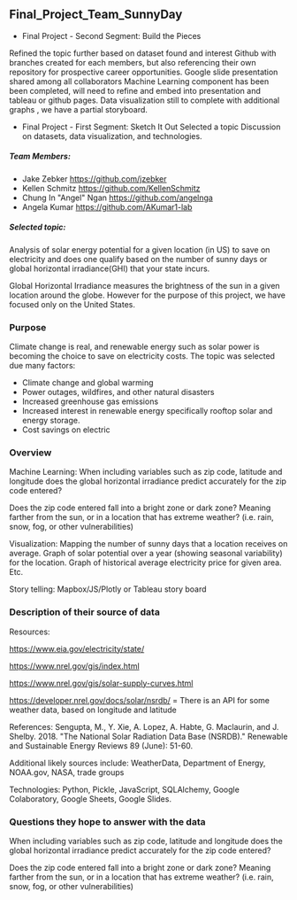 

## Final_Project_Team_SunnyDay

* Final Project - Second Segment: Build the Pieces

Refined the topic further based on dataset found and interest
Github with branches created for each members, but also referencing their own repository for prospective career opportunities.
Google slide presentation shared among all collaborators
Machine Learning component has been been completed, will need to refine and embed into presentation and tableau or github pages.
Data visualization still to complete with additional graphs , we have a partial storyboard.

* Final Project - First Segment: Sketch It Out 
Selected a topic
Discussion on datasets, data visualization, and technologies.

##### Team Members: 
* Jake Zebker https://github.com/jzebker
* Kellen Schmitz https://github.com/KellenSchmitz
* Chung In "Angel" Ngan https://github.com/angelnga
* Angela Kumar https://github.com/AKumar1-lab

##### Selected topic: 

Analysis of solar energy potential for a given location (in US) to save on electricity and does one qualify based on the number of sunny days or global horizontal irradiance(GHI) that your state incurs.  

Global Horizontal Irradiance measures the brightness of the sun in a given location around the globe.  However for the purpose of this project, we have focused only on the United States.

### Purpose

Climate change is real, and renewable energy such as solar power is becoming the choice to save on electricity costs.
The topic was selected due many factors: 

 * Climate change and global warming
 * Power outages, wildfires, and other natural disasters 
 * Increased greenhouse gas emissions
 * Increased interest in renewable energy specifically rooftop solar and energy storage.
 * Cost savings on electric


### Overview

Machine Learning: When including variables such as zip code, latitude and longitude does the global horizontal irradiance predict accurately for the zip code entered?

Does the zip code entered fall into a bright zone or dark zone? Meaning farther from the sun, or in a location that has extreme weather? (i.e. rain, snow, fog, or other vulnerabilities)

Visualization:  Mapping the number of sunny days that a location receives on average. Graph of solar potential over a year (showing seasonal variability) for the location. 
Graph of historical average electricity price for given area. Etc.

Story telling: Mapbox/JS/Plotly or Tableau story board 

### Description of their source of data 

Resources:

https://www.eia.gov/electricity/state/

https://www.nrel.gov/gis/index.html

https://www.nrel.gov/gis/solar-supply-curves.html

https://developer.nrel.gov/docs/solar/nsrdb/ = There is an API for some weather data, based on longitude and latitude

References: Sengupta, M., Y. Xie, A. Lopez, A. Habte, G. Maclaurin, and J. Shelby. 2018. "The National Solar Radiation Data Base (NSRDB)." Renewable and Sustainable Energy Reviews  89 (June): 51-60.

Additional likely sources include: WeatherData, Department of Energy, NOAA.gov, NASA, trade groups

Technologies:  Python, Pickle, JavaScript, SQLAlchemy, Google Colaboratory, Google Sheets, Google Slides.


### Questions they hope to answer with the data

When including variables such as zip code, latitude and longitude does the global horizontal irradiance predict accurately for the zip code entered?

Does the zip code entered fall into a bright zone or dark zone? Meaning farther from the sun, or in a location that has extreme weather? (i.e. rain, snow, fog, or other vulnerabilities)



 



